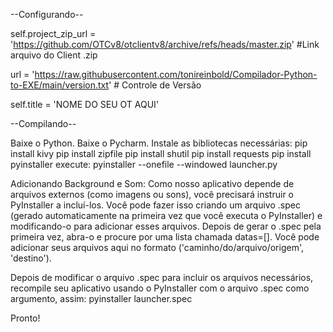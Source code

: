 --Configurando--

self.project_zip_url = 'https://github.com/OTCv8/otclientv8/archive/refs/heads/master.zip' #Link arquivo do Client .zip

url = 'https://raw.githubusercontent.com/tonireinbold/Compilador-Python-to-EXE/main/version.txt'  # Controle de Versão

self.title = 'NOME DO SEU OT AQUI'


--Compilando--


Baixe o Python.
Baixe o Pycharm.
Instale as bibliotecas necessárias:
  pip install kivy
  pip install zipfile
  pip install shutil
  pip install requests
  pip install pyinstaller
execute:
  pyinstaller --onefile --windowed launcher.py

Adicionando Background e Som:
Como nosso aplicativo depende de arquivos externos (como imagens ou sons), você precisará instruir o PyInstaller a incluí-los. Você pode fazer isso criando um arquivo .spec (gerado automaticamente na primeira vez que você executa o PyInstaller) e modificando-o para adicionar esses arquivos.
Depois de gerar o .spec pela primeira vez, abra-o e procure por uma lista chamada datas=[]. Você pode adicionar seus arquivos aqui no formato ('caminho/do/arquivo/origem', 'destino').

Depois de modificar o arquivo .spec para incluir os arquivos necessários, recompile seu aplicativo usando o PyInstaller com o arquivo .spec como argumento, assim:
  pyinstaller launcher.spec

Pronto!
